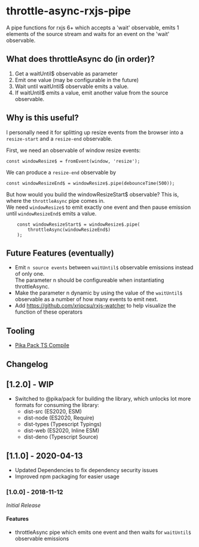 # throttle-async-rxjs-pipe

A pipe functions for rxjs 6+ which accepts a 'wait' observable, emits 1 elements of the source stream
and waits for an event on the 'wait' observable.

## What does throttleAsync do (in order)?

1. Get a waitUntil\$ observable as parameter
2. Emit one value (may be configurable in the future)
3. Wait until waitUntil\$ observable emits a value.
4. If waitUntil\$ emits a value, emit another value from the source observable.

## Why is this useful?

I personally need it for splitting up resize events from the browser into a
`resize-start` and a `resize-end` observable.

First, we need an observable of window resize events:

    const windowResize$ = fromEvent(window, 'resize');

We can produce a `resize-end` observable by

    const windowResizeEnd$ = windowResize$.pipe(debounceTime(500));

But how would you build the windowResizeStart\$ observable?
This is, where the `throttleAsync` pipe comes in.  
We need `windowResize$` to emit exactly one event and then pause emission  
until `windowResizeEnd$` emits a value.

        const windowResizeStart$ = windowResize$.pipe(
            throttleAsync(windowResizeEnd$)
        );

## Future Features (eventually)

- Emit `n source events` between `waitUntil$` observable emissions instead of only one.  
  The parameter n should be configureable when instantiating throttleAsync.
- Make the parameter n dynamic by using the value of the `waitUntil$` observable
  as a number of how many events to emit next.
- Add https://github.com/xripcsu/rxjs-watcher to help visualize the function of these operators

## Tooling

- [Pika Pack TS Compile](https://www.npmjs.com/package/@pika/plugin-ts-standard-pkg)

## Changelog

## [1.2.0] - WIP

- Switched to @pika/pack for building the library, which unlocks lot more formats for consuming the library:
  - dist-src (ES2020, ESM)
  - dist-node (ES2020, Require)
  - dist-types (Typescript Typings)
  - dist-web (ES2020, Inline ESM)
  - dist-deno (Typescript Source)

## [1.1.0] - 2020-04-13

- Updated Dependencies to fix dependency security issues
- Improved npm packaging for easier usage

### [1.0.0] - 2018-11-12

_Initial Release_

#### Features

- throttleAsync pipe which emits one event and then waits for `waitUntil$` observable emissions
